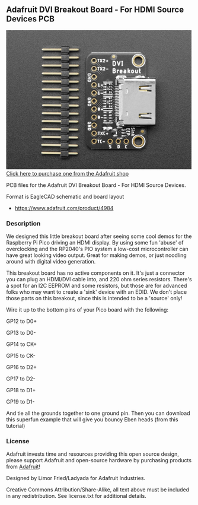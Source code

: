 ## Adafruit DVI Breakout Board - For HDMI Source Devices PCB

<a href="http://www.adafruit.com/products/4984"><img src="assets/4984.jpg?raw=true" width="500px"><br/>
Click here to purchase one from the Adafruit shop</a>

PCB files for the Adafruit DVI Breakout Board - For HDMI Source Devices. 

Format is EagleCAD schematic and board layout
* https://www.adafruit.com/product/4984

### Description

We designed this little breakout board after seeing some cool demos for the Raspberry Pi Pico driving an HDMI display. By using some fun 'abuse' of overclocking and the RP2040's PIO system a low-cost microcontroller can have great looking video output. Great for making demos, or just noodling around with digital video generation.

This breakout board has no active components on it. It's just a connector you can plug an HDMI/DVI cable into, and 220 ohm series resistors. There's a spot for an I2C EEPROM and some resistors, but those are for advanced folks who may want to create a 'sink' device with an EDID. We don't place those parts on this breakout, since this is intended to be a 'source' only!

Wire it up to the bottom pins of your Pico board with the following:

GP12 to D0+

GP13 to D0-

GP14 to CK+

GP15 to CK-

GP16 to D2+

GP17 to D2-

GP18 to D1+

GP19 to D1-

And tie all the grounds together to one ground pin. Then you can download this superfun example that will give you bouncy Eben heads (from this tutorial)

### License

Adafruit invests time and resources providing this open source design, please support Adafruit and open-source hardware by purchasing products from [Adafruit](https://www.adafruit.com)!

Designed by Limor Fried/Ladyada for Adafruit Industries.

Creative Commons Attribution/Share-Alike, all text above must be included in any redistribution. 
See license.txt for additional details.
